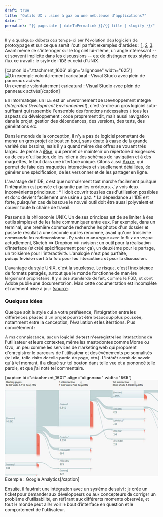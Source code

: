 ```yaml
---
draft: true
title: "Outils UX : usine à gaz ou une nébuleuse d'applications?"
date: ""
permalink: "{{ page.date | dateToPermalink }}/{{ title | slugify }}/"
---
```


Il y a quelques débats ces temps-ci sur l'évolution des logiciels de prototypage et sur ce que serait l'outil parfait (exemples d'articles : [1](http://grafiskjournal.com/archive/envisioning-the-perfect-design-app), [2](https://medium.com/startup-study-group/designer-desperately-looking-for-scalability-design-tools-f04478a12d42#.w49saisuc), [3](http://www.subtraction.com/2015/05/07/the-state-of-design-tools/). Avant même de s'interroger sur le logiciel lui-même, un angle intéressant -- et souvent implicite dans les discussions -- est de distinguer deux styles de flux de travail : le style de l'IDE et celui d'UNIX.

\[caption id="attachment\_1606" align="alignnone" width="625"\]![Un exemple volontairement caricatural : Visual Studio avec plein de panneaux activés]() Un exemple volontairement caricatural : Visual Studio avec plein de panneaux activés\[/caption\]

En informatique, un IDE est un Environnement de Développement intégré (_Integrated Development Environnement_), c'est-à-dire un gros logiciel auto-suffisant qui rassemble l'ensemble des fonctions nécessaires à tous les aspects du développement : code proprement dit, mais aussi navigation dans le projet, gestion des dépendances, des versions, des tests, des générations etc.

Dans le monde de la conception, il n'y a pas de logiciel promettant de mener un gros projet de bout en bout, sans doute à cause de la grande variété des besoins, mais il y a quand même des offres se voulant très larges. Je pense à [iRise](http://www.irise.com/), qui permet de maintenir un répertoire d'exigences ou de cas d'utilisation, de les relier à des schémas de navigation et à des maquettes, le tout dans une interface unique. Citons aussi [Axure](HTTP://Axure.com), qui permet de faire des maquettes interactives et visuellement détaillées, de générer une spécification, de les versionner et de les partager en ligne.

L'avantage de l'IDE, c'est que normalement tout marche facilement puisque l'intégration est pensée et garantie par les créateurs. J'y vois deux inconvénients principaux : \* Il doit couvrir tous les cas d'utilisation possibles et donc devient facilement une usine à gaz. \* La dépendance à l'IDE est forte, puisqu'en cas de bascule le nouvel outil doit être aussi polyvalent et couvrir toute la chaîne de travail.

Passons à la [philosophie UNIX](http://www.catb.org/esr/writings/taoup/html/ch01s06.html). Un de ses principes est de se limiter à des outils simples et de les faire communiquer entre eux. Par exemple, dans un terminal, une première commande recherche les photos d'un dossier et passe le résultat à une seconde qui les renomme, avant qu'une troisième commande les redimensionne. J'y vois un analogue avec le flux en vogue actuellement, Sketch ==> Dropbox ==> Invision : un outil pour la réalisation d'interface (et créé spécifiquement pour ça), un deuxième pour le partage, un troisième pour l'interactivité. L'analogie n'est pas parfaite, puisqu'Invision sert à la fois pour les interactions et pour la discussion.

L'avantage du style UNIX, c'est la souplesse. Le risque, c'est l'inexistence de formats partagés, surtout que le monde fonctionne de manière largement propriétaire. Il y a des standards de fait, comme le PSD, et dont Adobe publie une documentation. Mais cette documentation est incomplète et rarement mise à jour ([source](https://github.com/layervault/psd.rb/wiki/Anatomy-of-a-PSD-File).

### Quelques idées

Quelque soit le style qui a votre préférence, l'intégration entre les différences phases d'un projet pourrait être beaucoup plus poussée, notamment entre la conception, l'évaluation et les itérations. Plus concrètement :

A ma connaissance, aucun logiciel de test n'enregistre les interactions de l'utilisateur et leurs contextes, même les mastodontes comme Morae ou Ovo, un peu comme les services de marketing web qui proposent d'enregistrer le parcours de l'utilisateur et des évènements personnalisés (tel clic, telle visite de telle partie de page, etc.). L'intérêt serait de savoir qu'à tel moment, il a cliqué sur tel bouton dans telle vue et a prononcé telle parole, et que j'ai noté tel commentaire.

\[caption id="attachment\_1607" align="alignnone" width="565"\]![Exemple : Google Analytics](images/2015-12-29_10h52_31.png) Exemple : Google Analytics\[/caption\]

Ensuite, il faudrait une intégration avec un système de suivi : je crée un ticket pour demander aux développeurs ou aux concepteurs de corriger un problème d'utilisabilité, en référant aux différents moments observés, et tout le monde peut aller voir le bout d'interface en question et le comportement de l'utilisateur.
